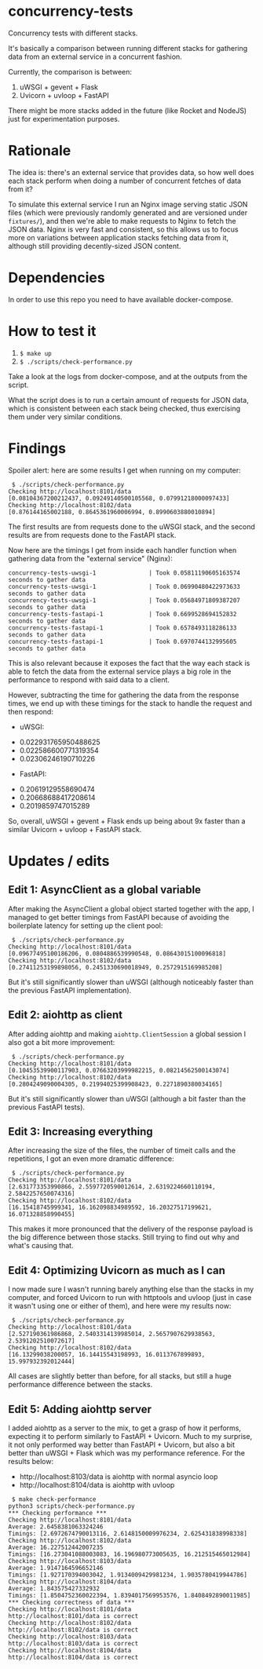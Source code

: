# concurrency-tests
Concurrency tests with different stacks.

It's basically a comparison between running different stacks for gathering data
from an external service in a concurrent fashion.

Currently, the comparison is between:
1. uWSGI + gevent + Flask
2. Uvicorn + uvloop + FastAPI

There might be more stacks added in the future (like Rocket and NodeJS) just
for experimentation purposes.

# Rationale

The idea is: there's an external service that provides data, so how well does
each stack perform when doing a number of concurrent fetches of data from it?

To simulate this external service I run an Nginx image serving static JSON files
(which were previously randomly generated and are versioned under `fixtures/`),
and then we're able to make requests to Nginx to fetch the JSON data. Nginx is
very fast and consistent, so this allows us to focus more on variations between
application stacks fetching data from it, although still providing 
decently-sized JSON content.

# Dependencies

In order to use this repo you need to have available docker-compose.

# How to test it
1. `$ make up`
2. `$ ./scripts/check-performance.py`

Take a look at the logs from docker-compose, and at the outputs from the script.

What the script does is to run a certain amount of requests for JSON data, which
is consistent between each stack being checked, thus exercising them under very
similar conditions.

# Findings

Spoiler alert: here are some results I get when running on my computer:

```
 $ ./scripts/check-performance.py 
Checking http://localhost:8101/data
[0.08104367200212437, 0.09249140500105568, 0.07991218000097433]
Checking http://localhost:8102/data
[0.876144165002188, 0.8645361960006994, 0.8990603880010894]
```

The first results are from requests done to the uWSGI stack, and the second
results are from requests done to the FastAPI stack.

Now here are the timings I get from inside each handler function when gathering
data from the "external service" (Nginx):

```
concurrency-tests-uwsgi-1               | Took 0.05811190605163574 seconds to gather data
concurrency-tests-uwsgi-1               | Took 0.06990480422973633 seconds to gather data
concurrency-tests-uwsgi-1               | Took 0.05684971809387207 seconds to gather data
concurrency-tests-fastapi-1             | Took 0.6699528694152832 seconds to gather data
concurrency-tests-fastapi-1             | Took 0.6578493118286133 seconds to gather data
concurrency-tests-fastapi-1             | Took 0.6970744132995605 seconds to gather data
```

This is also relevant because it exposes the fact that the way each stack is
able to fetch the data from the external service plays a big role in the
performance to respond with said data to a client.

However, subtracting the time for gathering the data from the response times, we
end up with these timings for the stack to handle the request and then respond:
* uWSGI:
- 0.022931765950488625
- 0.022586600771319354
- 0.02306246190710226
* FastAPI:
- 0.20619129558690474
- 0.20668688417208614
- 0.2019859747015289

So, overall, uWSGI + gevent + Flask ends up being about 9x faster than a similar
Uvicorn + uvloop + FastAPI stack.

# Updates / edits

## Edit 1: AsyncClient as a global variable

After making the AsyncClient a global object started together with the app, I
managed to get better timings from FastAPI because of avoiding the boilerplate
latency for setting up the client pool:

```
 $ ./scripts/check-performance.py 
Checking http://localhost:8101/data
[0.09677495100186206, 0.0804886539990548, 0.08643015100096818]
Checking http://localhost:8102/data
[0.27411253199898056, 0.2451330690018949, 0.2572915169985208]
```

But it's still significantly slower than uWSGI (although noticeably faster than 
the previous FastAPI implementation).

## Edit 2: aiohttp as client

After adding aiohttp and making `aiohttp.ClientSession` a global session I also
got a bit more improvement:

```
 $ ./scripts/check-performance.py 
Checking http://localhost:8101/data
[0.10453539900117903, 0.07663203999982215, 0.08214562500143074]
Checking http://localhost:8102/data
[0.2804249090004305, 0.21994025399908423, 0.2271890380034165]
```

But it's still significantly slower than uWSGI (although a bit faster than 
the previous FastAPI tests).

## Edit 3: Increasing everything

After increasing the size of the files, the number of timeit calls and the
repetitions, I got an even more dramatic difference:

```
 $ ./scripts/check-performance.py 
Checking http://localhost:8101/data
[2.631773353990866, 2.5597720590012614, 2.6319224660110194, 2.5842257650074316]
Checking http://localhost:8102/data
[16.15418745999341, 16.162098834989592, 16.20327517199621, 16.071328858990455]
```

This makes it more pronounced that the delivery of the response payload is the
big difference between those stacks. Still trying to find out why and what's
causing that.

## Edit 4: Optimizing Uvicorn as much as I can

I now made sure I wasn't running barely anything else than the stacks in my
computer, and forced Uvicorn to run with httptools and uvloop (just in case it
wasn't using one or either of them), and here were my results now:

```
 $ ./scripts/check-performance.py 
Checking http://localhost:8101/data
[2.527190361986868, 2.5403314139985014, 2.5657907629938563, 2.5391202510072617]
Checking http://localhost:8102/data
[16.13299038200057, 16.14415543198993, 16.0113767899893, 15.997932392012444]
```

All cases are slightly better than before, for all stacks, but still a huge
performance difference between the stacks.

## Edit 5: Adding aiohttp server

I added aiohttp as a server to the mix, to get a grasp of how it performs,
expecting it to perform similarly to FastAPI + Uvicorn. Much to my surprise, it
not only performed way better than FastAPI + Uvicorn, but also a bit better than
uWSGI + Flask which was my performance reference. For the results below:

* http://localhost:8103/data is aiohttp with normal asyncio loop
* http://localhost:8104/data is aiohttp with uvloop

```
 $ make check-performance 
python3 scripts/check-performance.py
*** Checking performance ***
Checking http://localhost:8101/data
Average: 2.6458381063324246
Timings: [2.6972674790013116, 2.6148150009976234, 2.625431838998338]
Checking http://localhost:8102/data
Average: 16.227512442007235
Timings: [16.273041088003083, 16.196980773005635, 16.212515465012984]
Checking http://localhost:8103/data
Average: 1.9147164596652146
Timings: [1.927170394003042, 1.9134009429981234, 1.9035780419944786]
Checking http://localhost:8104/data
Average: 1.843575427332932
Timings: [1.8504752360022394, 1.8394017569953576, 1.8408492890011985]
*** Checking correctness of data ***
Checking http://localhost:8101/data
http://localhost:8101/data is correct
Checking http://localhost:8102/data
http://localhost:8102/data is correct
Checking http://localhost:8103/data
http://localhost:8103/data is correct
Checking http://localhost:8104/data
http://localhost:8104/data is correct
```
